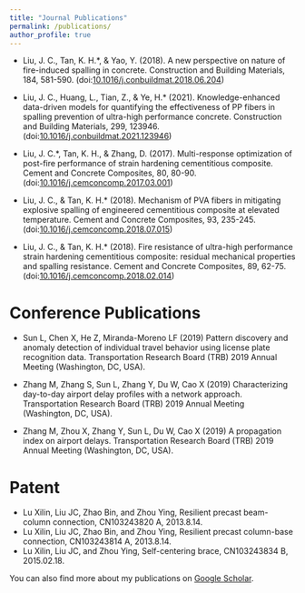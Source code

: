 ```yaml
---
title: "Journal Publications"
permalink: /publications/
author_profile: true
---
```


<!-- {% if author.googlescholar %}
  You can also find my articles on <u><a href="{{author.googlescholar}}">my Google Scholar profile</a>.</u>
{% endif %}

{% include base_path %}

{% for post in site.publications reversed %}
  {% include archive-single.html %}
{% endfor %} -->





* Liu, J. C., Tan, K. H.*, & Yao, Y. (2018). A new perspective on nature of fire-induced spalling in concrete. Construction and Building Materials, 184, 581-590. (doi:[10.1016/j.conbuildmat.2018.06.204](https://doi.org/10.1016/j.conbuildmat.2018.06.204))

* Liu, J. C., Huang, L., Tian, Z., & Ye, H.* (2021). Knowledge-enhanced data-driven models for quantifying the effectiveness of PP fibers in spalling prevention of ultra-high performance concrete. Construction and Building Materials, 299, 123946. (doi:[10.1016/j.conbuildmat.2021.123946](https://doi.org/10.1016/j.conbuildmat.2021.123946))

* Liu, J. C.*, Tan, K. H., & Zhang, D. (2017). Multi-response optimization of post-fire performance of strain hardening cementitious composite. Cement and Concrete Composites, 80, 80-90. (doi:[10.1016/j.cemconcomp.2017.03.001](https://doi.org/10.1016/j.cemconcomp.2017.03.001)) 

* Liu, J. C., & Tan, K. H.* (2018). Mechanism of PVA fibers in mitigating explosive spalling of engineered cementitious composite at elevated temperature. Cement and Concrete Composites, 93, 235-245. (doi:[10.1016/j.cemconcomp.2018.07.015](https://doi.org/10.1016/j.cemconcomp.2018.07.015))

* Liu, J. C., & Tan, K. H.* (2018). Fire resistance of ultra-high performance strain hardening cementitious composite: residual mechanical properties and spalling resistance. Cement and Concrete Composites, 89, 62-75. (doi:[10.1016/j.cemconcomp.2018.02.014](https://doi.org/10.1016/j.cemconcomp.2018.02.014)) 



Conference Publications
======
* Sun L, Chen X, He Z, Miranda-Moreno LF (2019) Pattern discovery and anomaly detection of individual travel behavior using license plate recognition data. Transportation Research Board (TRB) 2019 Annual Meeting (Washington, DC, USA).

* Zhang M, Zhang S, Sun L, Zhang Y, Du W, Cao X (2019) Characterizing day-to-day airport delay profiles with a network approach. Transportation Research Board (TRB) 2019 Annual Meeting (Washington, DC, USA).

* Zhang M, Zhou X, Zhang Y, Sun L, Du W, Cao X (2019) A propagation index on airport delays. Transportation Research Board (TRB) 2019 Annual Meeting (Washington, DC, USA).

Patent
======
* Lu Xilin, Liu JC, Zhao Bin, and Zhou Ying, Resilient precast beam-column connection, CN103243820 A, 2013.8.14.
* Lu Xilin, Liu JC, Zhao Bin, and Zhou Ying, Resilient precast column-base connection, CN103243814 A, 2013.8.14.
* Lu Xilin, Liu JC, and Zhou Ying, Self-centering brace, CN103243834 B, 2015.02.18.


You can also find more about my publications on [Google Scholar](https://scholar.google.com/citations?user=Oxt6Ev0AAAAJ&hl=en).
